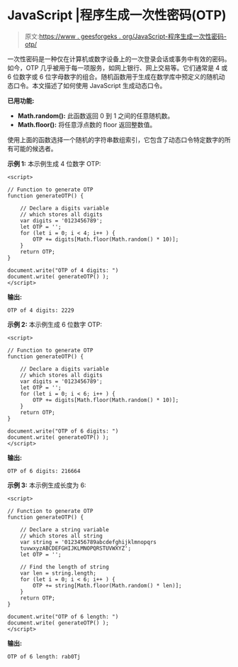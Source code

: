 # JavaScript |程序生成一次性密码(OTP)

> 原文:[https://www . geesforgeks . org/JavaScript-程序生成一次性密码-otp/](https://www.geeksforgeeks.org/javascript-program-to-generate-one-time-password-otp/)

一次性密码是一种仅在计算机或数字设备上的一次登录会话或事务中有效的密码。如今，OTP 几乎被用于每一项服务，如网上银行、网上交易等。它们通常是 4 或 6 位数字或 6 位字母数字的组合。随机函数用于生成在数学库中预定义的随机动态口令。本文描述了如何使用 JavaScript 生成动态口令。

**已用功能:**

*   **Math.random():** 此函数返回 0 到 1 之间的任意随机数。
*   **Math.floor():** 将任意浮点数的 floor 返回整数值。

使用上面的函数选择一个随机的字符串数组索引，它包含了动态口令特定数字的所有可能的候选者。

**示例 1:** 本示例生成 4 位数字 OTP:

```
<script>

// Function to generate OTP
function generateOTP() {

    // Declare a digits variable 
    // which stores all digits
    var digits = '0123456789';
    let OTP = '';
    for (let i = 0; i < 4; i++ ) {
        OTP += digits[Math.floor(Math.random() * 10)];
    }
    return OTP;
}

document.write("OTP of 4 digits: ")
document.write( generateOTP() );
</script>                    
```

**输出:**

```
OTP of 4 digits: 2229
```

**示例 2:** 本示例生成 6 位数字 OTP:

```
<script>

// Function to generate OTP
function generateOTP() {

    // Declare a digits variable 
    // which stores all digits
    var digits = '0123456789';
    let OTP = '';
    for (let i = 0; i < 6; i++ ) {
        OTP += digits[Math.floor(Math.random() * 10)];
    }
    return OTP;
}

document.write("OTP of 6 digits: ")
document.write( generateOTP() );
</script>                    
```

**输出:**

```
OTP of 6 digits: 216664
```

**示例 3:** 本示例生成长度为 6:

```
<script>

// Function to generate OTP
function generateOTP() {

    // Declare a string variable 
    // which stores all string
    var string = '0123456789abcdefghijklmnopqrs
    tuvwxyzABCDEFGHIJKLMNOPQRSTUVWXYZ';
    let OTP = '';

    // Find the length of string
    var len = string.length;
    for (let i = 0; i < 6; i++ ) {
        OTP += string[Math.floor(Math.random() * len)];
    }
    return OTP;
}

document.write("OTP of 6 length: ")
document.write( generateOTP() );
</script>                    
```

**输出:**

```
OTP of 6 length: rab0Tj
```